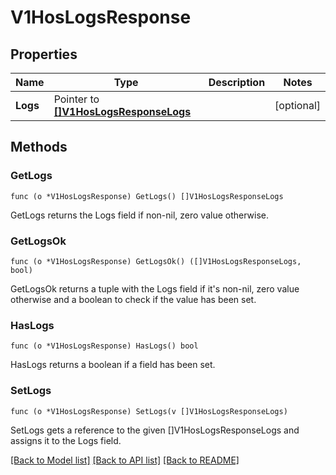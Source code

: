 # V1HosLogsResponse

## Properties

Name | Type | Description | Notes
------------ | ------------- | ------------- | -------------
**Logs** | Pointer to [**[]V1HosLogsResponseLogs**](V1HosLogsResponse_logs.md) |  | [optional] 

## Methods

### GetLogs

`func (o *V1HosLogsResponse) GetLogs() []V1HosLogsResponseLogs`

GetLogs returns the Logs field if non-nil, zero value otherwise.

### GetLogsOk

`func (o *V1HosLogsResponse) GetLogsOk() ([]V1HosLogsResponseLogs, bool)`

GetLogsOk returns a tuple with the Logs field if it's non-nil, zero value otherwise
and a boolean to check if the value has been set.

### HasLogs

`func (o *V1HosLogsResponse) HasLogs() bool`

HasLogs returns a boolean if a field has been set.

### SetLogs

`func (o *V1HosLogsResponse) SetLogs(v []V1HosLogsResponseLogs)`

SetLogs gets a reference to the given []V1HosLogsResponseLogs and assigns it to the Logs field.


[[Back to Model list]](../README.md#documentation-for-models) [[Back to API list]](../README.md#documentation-for-api-endpoints) [[Back to README]](../README.md)



